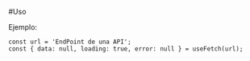 #Uso

Ejemplo:

```
const url = 'EndPoint de una API';
const { data: null, loading: true, error: null } = useFetch(url);

```
